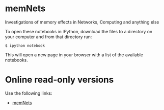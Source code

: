 memNets
=======

Investigations of memory effects in Networks, Computing and anything else

To open these notebooks in IPython, download the files to a directory on your computer and from that directory run:

    $ ipython notebook

This will open a new page in your browser with a list of the available notebooks.

Online read-only versions
=========================

Use the following links:

* [memNets](http://nbviewer.ipython.org/urls/raw.github.com/forrestsheldon/memNets/master/memNets.ipynb)
